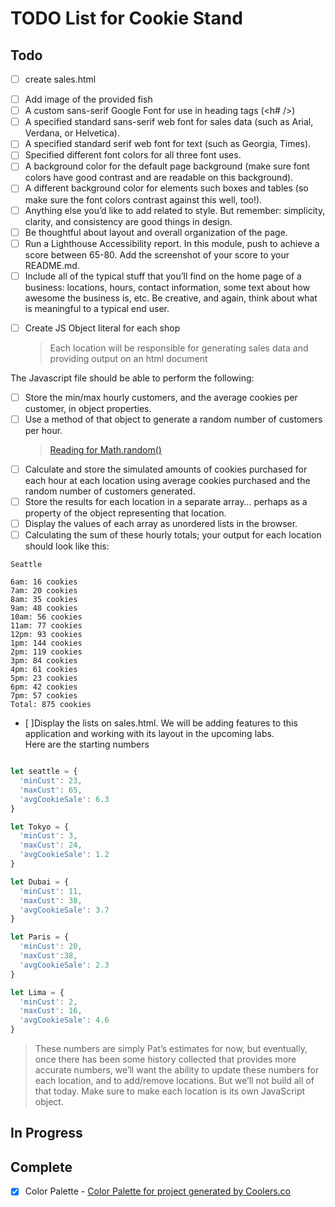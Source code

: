# TODO List for Cookie Stand

## Todo

<!-- project -->
- [ ] create sales.html


<!-- index.html  -->
- [ ] Add image of the provided fish
- [ ] A custom sans-serif Google Font for use in heading tags (<h# />)
- [ ] A specified standard sans-serif web font for sales data (such as Arial, Verdana, or Helvetica).
- [ ] A specified standard serif web font for text (such as Georgia, Times).
- [ ] Specified different font colors for all three font uses.
- [ ] A background color for the default page background (make sure font colors have good contrast and are readable on this background).
- [ ] A different background color for elements such boxes and tables (so make sure the font colors contrast against this well, too!).
- [ ] Anything else you’d like to add related to style. But remember: simplicity, clarity, and consistency are good things in design.
- [ ] Be thoughtful about layout and overall organization of the page.
- [ ] Run a Lighthouse Accessibility report. In this module, push to achieve a score between 65-80. Add the screenshot of your score to your README.md.
- [ ] Include all of the typical stuff that you’ll find on the home page of a business: locations, hours, contact information, some text about how awesome the business is, etc. Be creative, and again, think about what is meaningful to a typical end user.

<!-- javascript -->
- [ ] Create JS Object literal for each shop
    > Each location will be responsible for generating sales data and providing output on an html document

The Javascript file should be able to perform the following:

- [ ] Store the min/max hourly customers, and the average cookies per customer, in object properties.
- [ ] Use a method of that object to generate a random number of customers per hour.
    > [Reading for Math.random()](https://developer.mozilla.org/en-US/docs/Web/JavaScript/Reference/Global_Objects/Math/random)
- [ ] Calculate and store the simulated amounts of cookies purchased for each hour at each location using average cookies purchased and the random number of customers generated.
- [ ] Store the results for each location in a separate array… perhaps as a property of the object representing that location.
- [ ] Display the values of each array as unordered lists in the browser.
- [ ] Calculating the sum of these hourly totals; your output for each location should look like this:

``` text
Seattle

6am: 16 cookies
7am: 20 cookies
8am: 35 cookies
9am: 48 cookies
10am: 56 cookies
11am: 77 cookies
12pm: 93 cookies
1pm: 144 cookies
2pm: 119 cookies
3pm: 84 cookies
4pm: 61 cookies
5pm: 23 cookies
6pm: 42 cookies
7pm: 57 cookies
Total: 875 cookies
```

- [ ]Display the lists on sales.html. We will be adding features to this application and working with its layout in the upcoming labs.  
Here are the starting numbers  

``` javascript

let seattle = {
  'minCust': 23,
  'maxCust': 65,
  'avgCookieSale': 6.3
}

let Tokyo = {
  'minCust': 3,
  'maxCust': 24,
  'avgCookieSale': 1.2
}

let Dubai = {
  'minCust': 11,
  'maxCust': 38,
  'avgCookieSale': 3.7
}

let Paris = {
  'minCust': 20,
  'maxCust':38,
  'avgCookieSale': 2.3
}

let Lima = {
  'minCust': 2,
  'maxCust': 16,
  'avgCookieSale': 4.6
}

```

> These numbers are simply Pat’s estimates for now, but eventually, once there has been some history collected that provides more accurate numbers, we’ll want the ability to update these numbers for each location, and to add/remove locations. But we’ll not build all of that today. Make sure to make each location is its own JavaScript object.

## In Progress

## Complete

- [x] Color Palette - [Color Palette for project generated by Coolers.co](https://coolors.co/9a4a24-beb5a7-776e61-bc996a-000000-69563f)